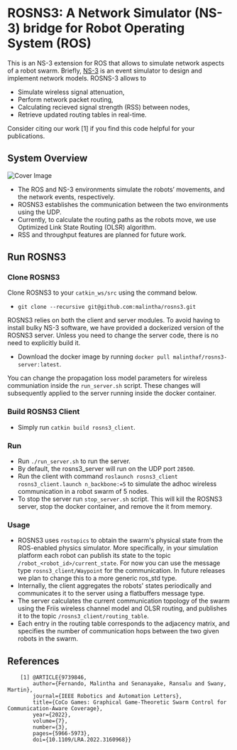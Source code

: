 # ROSNS3: A Network Simulator (NS-3) bridge for Robot Operating System (ROS) 

This is an NS-3 extension for ROS that allows to simulate network aspects of a robot swarm. Briefly, [NS-3](https://www.nsnam.org/) is an event simulator to design and implement network models. ROSNS-3 allows to
- Simulate wireless signal attenuation,
- Perform network packet routing,
- Calculating recieved signal strength (RSS) between nodes,
- Retrieve updated routing tables in real-time.

Consider citing our work [1] if you find this code helpful for your publications.

## System Overview

![Cover Image](https://github.com/malintha/rosns3_client/blob/master/cover.png?raw=true)

- The ROS and NS-3 environments simulate the robots’ movements, and the network events, respectively.
- ROSNS3 establishes the communication between the two environments using the UDP.
- Currently, to calculate the routing paths as the robots move, we use Optimized Link State Routing (OLSR) algorithm.
- RSS and throughput features are planned for future work.

## Run ROSNS3

### Clone ROSNS3

Clone ROSNS3 to your `catkin_ws/src` using the command below.

 - `git clone --recursive git@github.com:malintha/rosns3.git`

ROSNS3 relies on both the client and server modules. To avoid having to install bulky NS-3 software, we have provided a dockerized version of the ROSNS3 server. Unless you need to change the server code, there is no need to explicitly build it.
- Download the docker image by running `docker pull malinthaf/rosns3-server:latest`.

You can change the propagation loss model parameters for wireless communiation inside the `run_server.sh` script. These changes will subsequently applied to the server running inside the docker container.

### Build ROSNS3 Client

- Simply run `catkin build rosns3_client`.

### Run

- Run `./run_server.sh` to run the server.
- By default, the rosns3_server will run on the UDP port `28500`.
- Run the client with command `roslaunch rosns3_client rosns3_client.launch n_backbone:=5` to simulate the adhoc wireless communication in a robot swarm of 5 nodes.
- To stop the server run `stop_server.sh` script. This will kill the ROSNS3 server, stop the docker container, and remove the it from memory.

### Usage

 - ROSNS3 uses `rostopics` to obtain the swarm's physical state from the ROS-enabled physics simulator. More specifically, in your simulation platform each robot can publish its state to the topic `/robot_<robot_id>/current_state`. For now you can use the message type `rosns3_client/Waypoint` for the communication. In future releases we plan to change this to a more generic ros_std type.
 - Internally, the client aggregates the robots' states periodically and communicates it to the server using a flatbuffers message type.
 - The server calculates the current communication topology of the swarm using the Friis wireless channel model and OLSR routing, and publishes it to the topic `/rosns3_client/routing_table`.
 - Each entry in the routing table corresponds to the adjacency matrix, and specifies the number of communication hops between the two given robots in the swarm.

## References

        [1] @ARTICLE{9739846,
            author={Fernando, Malintha and Senanayake, Ransalu and Swany, Martin},
            journal={IEEE Robotics and Automation Letters}, 
            title={CoCo Games: Graphical Game-Theoretic Swarm Control for Communication-Aware Coverage}, 
            year={2022},
            volume={7},
            number={3},
            pages={5966-5973},
            doi={10.1109/LRA.2022.3160968}}
